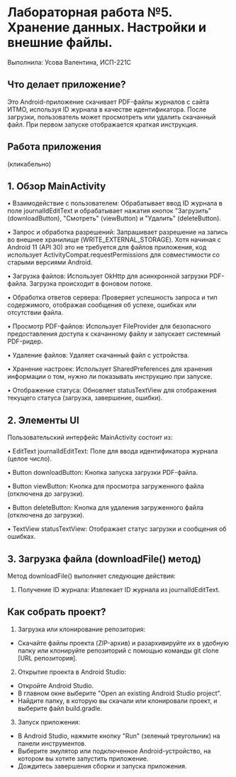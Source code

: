 # Лабораторная работа №5. Хранение данных. Настройки и внешние файлы.
Выполнила: Усова Валентина, ИСП-221С
## Что делает приложение?

Это Android-приложение скачивает PDF-файлы журналов с сайта ИТМО, используя ID журнала в качестве идентификатора. После загрузки, пользователь может просмотреть или удалить скачанный файл. При первом запуске отображается краткая инструкция.

## Работа приложения

(кликабельно)


## 1. Обзор MainActivity

• Взаимодействие с пользователем: Обрабатывает ввод ID журнала в поле journalIdEditText и обрабатывает нажатия кнопок "Загрузить" (downloadButton), "Смотреть" (viewButton) и "Удалить" (deleteButton).

• Запрос и обработка разрешений: Запрашивает разрешение на запись во внешнее хранилище (WRITE_EXTERNAL_STORAGE). Хотя начиная с Android 11 (API 30) это не требуется для файлов приложения, код использует ActivityCompat.requestPermissions для совместимости со старыми версиями Android.

• Загрузка файлов: Использует OkHttp для асинхронной загрузки PDF-файла. Загрузка происходит в фоновом потоке.

• Обработка ответов сервера: Проверяет успешность запроса и тип содержимого, отображая сообщения об успехе, ошибках или отсутствии файла.

• Просмотр PDF-файлов: Использует FileProvider для безопасного предоставления доступа к скачанному файлу и запускает системный PDF-ридер.

• Удаление файлов: Удаляет скачанный файл с устройства.

• Хранение настроек: Использует SharedPreferences для хранения информации о том, нужно ли показывать инструкцию при запуске.

• Отображение статуса: Обновляет statusTextView для отображения текущего статуса (загрузка, завершение, ошибки).


## 2. Элементы UI

Пользовательский интерфейс MainActivity состоит из:

• EditText journalIdEditText: Поле для ввода идентификатора журнала (целое число).

• Button downloadButton: Кнопка запуска загрузки PDF-файла.

• Button viewButton: Кнопка для просмотра загруженного файла (отключена до загрузки).

• Button deleteButton: Кнопка для удаления загруженного файла (отключена до загрузки).

• TextView statusTextView: Отображает статус загрузки и сообщения об ошибках.


## 3. Загрузка файла (downloadFile() метод)

Метод downloadFile() выполняет следующие действия:

1. Получение ID журнала: Извлекает ID журнала из journalIdEditText.
  
## Как собрать проект?
1. Загрузка или клонирование репозитория:
* Скачайте файлы проекта (ZIP-архив) и разархивируйте их в удобную папку или клонируйте репозиторий с помощью команды git clone [URL репозитория].

2. Открытие проекта в Android Studio:
* Откройте Android Studio.
* В главном окне выберите "Open an existing Android Studio project".
* Найдите папку, в которую вы скачали или клонировали проект, и выберите файл build.gradle.

3. Запуск приложения:
* В Android Studio, нажмите кнопку "Run" (зеленый треугольник) на панели инструментов.
* Выберите эмулятор или подключенное Android-устройство, на котором вы хотите запустить приложение.
* Дождитесь завершения сборки и запуска приложения.
